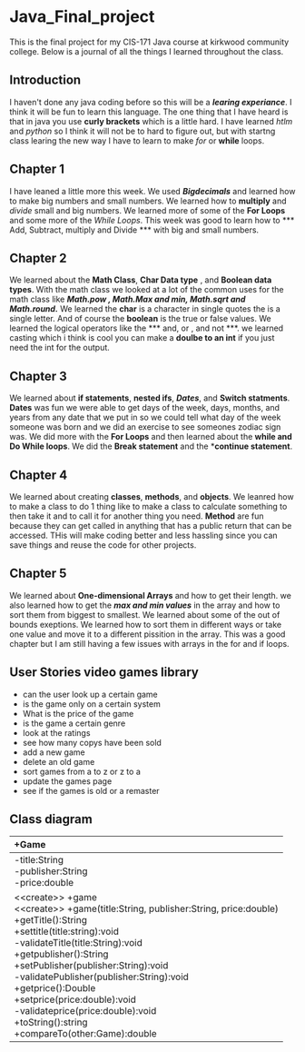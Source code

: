 # Java_Final_project

This is the final project for my CIS-171 Java course at kirkwood community college.
Below is a journal of all the things I learned throughout the class.

## Introduction

I haven't done any java coding before so this will be a ***learing experiance***. I think it will be fun to learn this language. The one thing that I have heard is that in java you use __curly brackets__ which is a little hard. I have learned _htlm_ and _python_ so I think it will not be to hard to figure out, but with startng class learing the new way I have to learn to make _for_ or __while__ loops. 


## Chapter 1 

I have leaned a little more this week. We used ***Bigdecimals*** and learned how to make big numbers and small numbers. We learned how to __multiply__ and *divide* small and big numbers. We learned more of some of the __For Loops__ and some more of the *While Loops*. This week was good to learn how to *** Add, Subtract, multiply and Divide *** with big and small numbers. 


## Chapter 2

We learned about the __Math Class__, **Char Data type** , and __Boolean data types__. With the math class we looked at a lot of the common uses for the math class like ***Math.pow , Math.Max and min, Math.sqrt and Math.round.*** We learned the __char__ is a character in single quotes the is a single letter. And of course the **boolean** is the true or false values. We learned the logical operators like the *** and, or , and not ***. we learned casting which i think is cool you can make a __doulbe to an int__ if you just need the int for the output. 

## Chapter 3

We learned about __if statements__, **nested ifs**, ***Dates***, and __Switch statments__. __Dates__ was fun we were able to get days of the week, days, months, and years from any date that we put in so we could tell what day of the week someone was born and we did an exercise to see someones zodiac sign was. We did more with the __For Loops__ and then learned about the **while and Do While loops**. We did the __Break statement__ and the ***continue statement**. 

## Chapter 4 

We learned about creating __classes__, __methods__, and __objects__. We leanred how to make a class to do 1 thing like to make a class to calculate something to then take it and to call it for another thing you need. **Method** are fun because they can get called in anything that has a public return that can be accessed. THis will make coding better and less hassling since you can save things and reuse the code for other projects. 


## Chapter 5

We learned about __One-dimensional Arrays__ and how to get their length. we also learned how to get the ***max and min values*** in the array and how to sort them from biggest to smallest. We learned about some of the out of bounds exeptions. We learned how to sort them in different ways or take one value and move it to a different pissition in the array. This was a good chapter but I am still having a few issues with arrays in the for and if loops. 


## User Stories video games library

- can the user look up a certain game
- is the game only on a certain system 
- What is the price of the game
- is the game a certain genre
- look at the ratings 
- see how many copys have been sold
- add a new game 
- delete an old game 
- sort games from a to z or z to a 
- update the games page
- see if the games is old or a remaster


## Class diagram

| +Game | 
|:------|
|-title:String <br> -publisher:String <br> -price:double|
|<\<create>> +game <br> <\<create>> +game(title:String, publisher:String, price:double) <br> +getTitle():String <br> +settitle(title:string):void <br> -validateTitle(title:String):void<br> +getpublisher():String<br> +setPublisher(publisher:String):void <br> -validatePublisher(publisher:String):void <br> +getprice():Double<br> +setprice(price:double):void <br> -validateprice(price:double):void<br> +toString():string<br> +compareTo(other:Game):double     |




